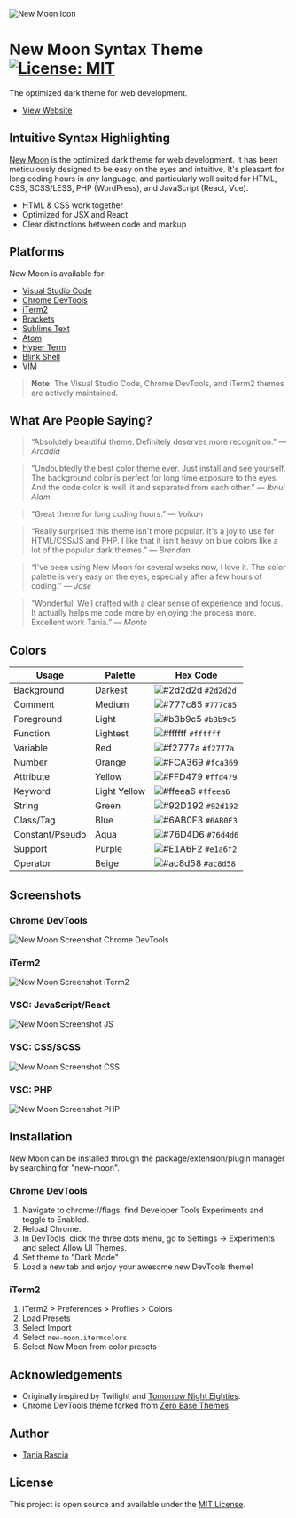 ![New Moon Icon](images/new-moon-vector-thumbnail.png)

# New Moon Syntax Theme [![License: MIT](https://img.shields.io/badge/License-MIT-blue.svg)](https://opensource.org/licenses/MIT)

The optimized dark theme for web development.

- [View Website](https://taniarascia.github.io/new-moon/)

## Intuitive Syntax Highlighting

[New Moon](https://taniarascia.github.io/new-moon/) is the optimized dark theme for web development. It has been meticulously designed to be easy on the eyes and intuitive. It's pleasant for long coding hours in any language, and particularly well suited for HTML, CSS, SCSS/LESS, PHP (WordPress), and JavaScript (React, Vue).

- HTML & CSS work together
- Optimized for JSX and React
- Clear distinctions between code and markup

## Platforms

New Moon is available for:

- [Visual Studio Code](https://marketplace.visualstudio.com/items?itemName=taniarascia.new-moon-vscode)
- [Chrome DevTools](https://github.com/taniarascia/new-moon-chrome-devtools)
- [iTerm2](https://github.com/taniarascia/new-moon/tree/master/iterm2)
- [Brackets](https://github.com/taniarascia/new-moon-brackets)
- [Sublime Text](https://packagecontrol.io/packages/New%20Moon%20Color%20Scheme)
- [Atom](https://github.atom.io/packages/new-moon-atom-syntax)
- [Hyper Term](https://github.com/Tmeister/hyperterm-new-moon-theme)
- [Blink Shell](https://github.com/taniarascia/new-moon/tree/master/blink-shell)
- [VIM](https://github.com/taniarascia/new-moon.vim)

> **Note:** The Visual Studio Code, Chrome DevTools, and iTerm2 themes are actively maintained.

## What Are People Saying?

> “Absolutely beautiful theme. Definitely deserves more recognition.”
> — _Arcadia_

> “Undoubtedly the best color theme ever. Just install and see yourself. The background color is perfect for long time exposure to the eyes. And the code color is well lit and separated from each other.”
> — _Ibnul Alam_

> “Great theme for long coding hours.”
> — _Volkan_

> “Really surprised this theme isn't more popular. It's a joy to use for HTML/CSS/JS and PHP. I like that it isn't heavy on blue colors like a lot of the popular dark themes.”
> — _Brendan_

> “I've been using New Moon for several weeks now, I love it. The color palette is very easy on the eyes, especially after a few hours of coding.”
> — _Jose_

> “Wonderful. Well crafted with a clear sense of experience and focus. It actually helps me code more by enjoying the process more. Excellent work Tania.”
> — _Monte_

## Colors

| Usage           | Palette      | Hex Code                                                           |
| --------------- | ------------ | ------------------------------------------------------------------ |
| Background      | Darkest      | ![#2d2d2d](https://placehold.it/15/2d2d2d/ffffff?text=+) `#2d2d2d` |
| Comment         | Medium       | ![#777c85](https://placehold.it/15/777c85/000000?text=+) `#777c85` |
| Foreground      | Light        | ![#b3b9c5](https://placehold.it/15/b3b9c5/000000?text=+) `#b3b9c5` |
| Function        | Lightest     | ![#ffffff](https://placehold.it/15/ffffff/000000?text=+) `#ffffff` |
| Variable        | Red          | ![#f2777a](https://placehold.it/15/f2777a/000000?text=+) `#f2777a` |
| Number          | Orange       | ![#FCA369](https://placehold.it/15/FCA369/000000?text=+) `#fca369` |
| Attribute       | Yellow       | ![#FFD479](https://placehold.it/15/FFD479/000000?text=+) `#ffd479` |
| Keyword         | Light Yellow | ![#ffeea6](https://placehold.it/15/FFEEA6/000000?text=+) `#ffeea6` |
| String          | Green        | ![#92D192](https://placehold.it/15/92D192/000000?text=+) `#92d192` |
| Class/Tag       | Blue         | ![#6AB0F3](https://placehold.it/15/6AB0F3/000000?text=+) `#6AB0F3` |
| Constant/Pseudo | Aqua         | ![#76D4D6](https://placehold.it/15/76D4D6/000000?text=+) `#76d4d6` |
| Support         | Purple       | ![#E1A6F2](https://placehold.it/15/E1A6F2/000000?text=+) `#e1a6f2` |
| Operator        | Beige        | ![#ac8d58](https://placehold.it/15/ac8d58/000000?text=+) `#ac8d58` |

## Screenshots

### Chrome DevTools

![New Moon Screenshot Chrome DevTools](images/chromedevtools.png)

### iTerm2

![New Moon Screenshot iTerm2](images/iterm2.png)

### VSC: JavaScript/React

![New Moon Screenshot JS](images/js.png)

### VSC: CSS/SCSS

![New Moon Screenshot CSS](images/css.png)

### VSC: PHP

![New Moon Screenshot PHP](images/php.png)

## Installation

New Moon can be installed through the package/extension/plugin manager by searching for "new-moon".

### Chrome DevTools

1. Navigate to chrome://flags, find Developer Tools Experiments and toggle to Enabled.
1. Reload Chrome.
1. In DevTools, click the three dots menu, go to Settings -> Experiments and select Allow UI Themes.
1. Set theme to "Dark Mode"
1. Load a new tab and enjoy your awesome new DevTools theme!

### iTerm2

1. iTerm2 > Preferences > Profiles > Colors
1. Load Presets
1. Select Import
1. Select `new-moon.itermcolors`
1. Select New Moon from color presets

## Acknowledgements

- Originally inspired by Twilight and [Tomorrow Night Eighties](https://github.com/chriskempson/tomorrow-theme).
- Chrome DevTools theme forked from [Zero Base Themes](https://github.com/mauricecruz/zero-base-themes)

## Author

- [Tania Rascia](https://www.taniarascia.com/)

## License

This project is open source and available under the [MIT License](LICENSE).
